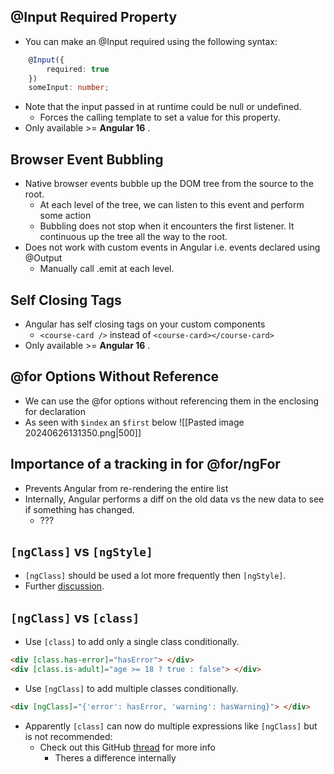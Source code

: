 ## @Input Required Property
- You can make an @Input required using the following syntax:
```typescript
	@Input({
		required: true
	})
	someInput: number;
```
- Note that the input passed in at runtime could be null or undefined. 
	- Forces the calling template to set a value for this property.
- Only available >= **Angular 16** .

## Browser Event Bubbling
- Native browser events bubble up the DOM tree from the source to the root. 
	- At each level of the tree, we can listen to this event and perform some action
	- Bubbling does not stop when it encounters the first listener. It continuous up the tree all the way to the root.
- Does not work with custom events in Angular i.e. events declared using @Output
	- Manually call .emit at each level.

## Self Closing Tags
- Angular has self closing tags on your custom components
	- `<course-card />` instead of `<course-card></course-card>`
- Only available >= **Angular 16** .

## @for Options Without Reference
- We can use the @for options without referencing them in the enclosing for declaration
- As seen with `$index` an `$first` below
	![[Pasted image 20240626131350.png|500]]

## Importance of a tracking in for @for/ngFor
- Prevents Angular from re-rendering the entire list
- Internally, Angular performs a diff on the old data vs the new data to see if something has changed. 
	- ???

## `[ngClass]` vs `[ngStyle]`
- `[ngClass]` should be used a lot more frequently then `[ngStyle]`.
- Further [discussion](https://www.reddit.com/r/Angular2/comments/qhjx4n/what_is_ngstyle_should_you_use_it/).

## `[ngClass]` vs `[class]`
- Use `[class]` to add only a single class conditionally.
```html
<div [class.has-error]="hasError"> </div>
<div [class.is-adult]="age >= 18 ? true : false"> </div>
```
- Use `[ngClass]` to add multiple classes conditionally.
```html
<div [ngClass]="{'error': hasError, 'warning': hasWarning}"> </div>
```
- Apparently `[class]` can now do multiple expressions like `[ngClass]` but is not recommended:
	- Check out this GitHub [thread](https://github.com/angular/angular/issues/40623) for more info
		- Theres a difference internally